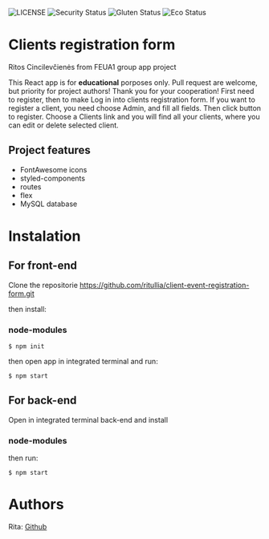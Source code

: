 ![LICENSE](https://img.shields.io/badge/license-MIT-blue.svg?style=flat-square)
![Security Status](https://img.shields.io/security-headers?label=Security&url=https%3A%2F%2Fgithub.com&style=flat-square)
![Gluten Status](https://img.shields.io/badge/Gluten-Free-green.svg)
![Eco Status](https://img.shields.io/badge/ECO-Friendly-green.svg)

# Clients registration form

Ritos Cincilevčienės from FEUA1 group app project

This React app is for **educational** porposes only. Pull request are welcome, but priority for project authors! Thank you for your cooperation!
First need to register, then to make Log in into clients registration form. If you want to register a client, you need choose Admin, and fill all fields. Then click button to register.
Choose a Clients link and you will find all your clients, where you can edit or delete selected client.

## Project features

- FontAwesome icons
- styled-components
- routes
- flex
- MySQL database

# Instalation

## For front-end

Clone the repositorie https://github.com/ritullia/client-event-registration-form.git

then install:

### node-modules

`$ npm init `

then open app in integrated terminal and run:

`$ npm start `

## For back-end

Open in integrated terminal back-end and install

### node-modules

then run:

`$ npm start `

# Authors

Rita: [Github](https://github.com/ritullia)
